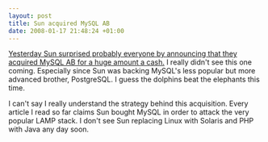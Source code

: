 ```yaml
--- 
layout: post
title: Sun acquired MySQL AB
date: 2008-01-17 21:48:24 +01:00
---
```


[Yesterday Sun surprised probably everyone by announcing that they acquired MySQL AB for a huge amount a cash.](http://blogs.sun.com/jonathan/entry/winds_of_change_are_blowing "Jonathan Schwartz's Blog: Helping Dolphins Fly") I really didn't see this one coming. Especially since Sun was backing MySQL's less popular but more advanced brother, PostgreSQL. I guess the dolphins beat the elephants this time.

I can't say I really understand the strategy behind this acquisition. Every article I read so far claims Sun bought MySQL in order to attack the very popular LAMP stack. I don't see Sun replacing Linux with Solaris and PHP with Java any day soon.
